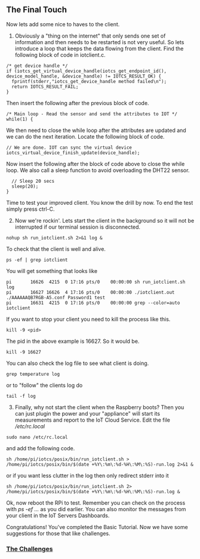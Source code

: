 ## The Final Touch ##

Now lets add some nice to haves to the client.

1. Obviously a "thing on the internet" that only sends one set of information and then needs to be restarted is not very useful. So lets introduce a loop that keeps the data flowing from the client.
Find the following block of code in iotclient.c.
```
/* get device handle */
if (iotcs_get_virtual_device_handle(iotcs_get_endpoint_id(), device_model_handle, &device_handle) != IOTCS_RESULT_OK) {
  fprintf(stderr,"iotcs_get_device_handle method failed\n");
  return IOTCS_RESULT_FAIL;
}
```
Then insert the following after the previous block of code.
```
/* Main loop - Read the sensor and send the attributes to IOT */
while(1) {
```
We then need to close the while loop after the attributes are updated and we can do the next iteration. Locate the following block of code.
```
// We are done. IOT can sync the virtual device
iotcs_virtual_device_finish_update(device_handle);
```
Now insert the following after the block of code above to close the while loop. We also call a sleep function to avoid overloading the DHT22 sensor.
```
  // Sleep 20 secs
  sleep(20);
}
```
Time to test your improved client. You know the drill by now. To end the test simply press ctrl-C.

2. Now we're rockin'. Lets start the client in the background so it will not be interrupted if our terminal session is disconnected.
```
nohup sh run_iotclient.sh 2>&1 log &
```

To check that the client is well and alive.
```
ps -ef | grep iotclient
```
You will get something that looks like
```
pi       16626  4215  0 17:16 pts/0    00:00:00 sh run_iotclient.sh log
pi       16627 16626  4 17:16 pts/0    00:00:00 ./iotclient.out ./AAAAAAQB7RGB-A5.conf Password1 test
pi       16631  4215  0 17:16 pts/0    00:00:00 grep --color=auto iotclient
```
If you want to stop your client you need to kill the process like this.
```
kill -9 <pid>
```
The pid in the above example is 16627. So it would be.
```
kill -9 16627
```
You can also check the log file to see what client is doing.
```
grep temperature log
```
or to "follow" the clients log do
```
tail -f log
```

3. Finally, why not start the client when the Raspberry boots? Then you can just plugin the power and your "appliance" will start its measurements and report to the IoT Cloud Service.
Edit the file */etc/rc.local*
```
sudo nano /etc/rc.local
```
and add the following code.
```
sh /home/pi/iotcs/posix/bin/run_iotclient.sh > /home/pi/iotcs/posix/bin/$(date +%Y\:%m\:%d-%H\:%M\:%S)-run.log 2>&1 &
```
or if you want less clutter in the log then only redirect stderr into it
```
sh /home/pi/iotcs/posix/bin/run_iotclient.sh 2> /home/pi/iotcs/posix/bin/$(date +%Y\:%m\:%d-%H\:%M\:%S)-run.log &
```
Ok, now reboot the RPi to test. Remember you can check on the process with *ps -ef ...* as you did earlier.
You can also monitor the messages from your client in the IoT Servers Dashboards.

Congratulations! You've completed the Basic Tutorial. Now we have some suggestions for those that like challenges.

### [The Challenges](thechallenges.md) ###
